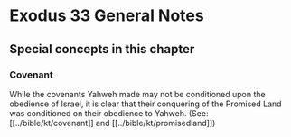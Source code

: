# Exodus 33 General Notes
## Special concepts in this chapter

### Covenant
While the covenants Yahweh made may not be conditioned upon the obedience of Israel, it is clear that their conquering of the Promised Land was conditioned on their obedience to Yahweh. (See: [[../bible/kt/covenant]] and [[../bible/kt/promisedland]])